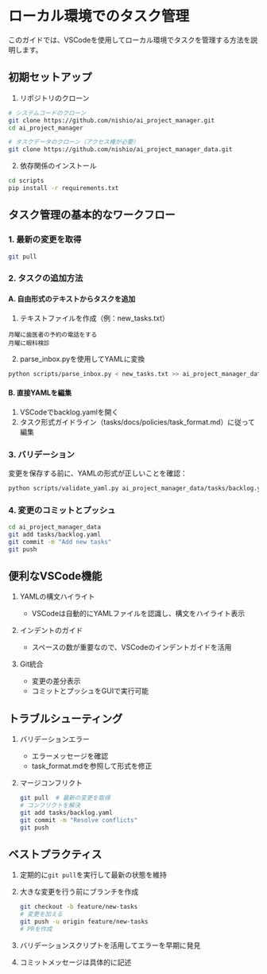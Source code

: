 # ローカル環境でのタスク管理

このガイドでは、VSCodeを使用してローカル環境でタスクを管理する方法を説明します。

## 初期セットアップ

1. リポジトリのクローン
```bash
# システムコードのクローン
git clone https://github.com/nishio/ai_project_manager.git
cd ai_project_manager

# タスクデータのクローン（アクセス権が必要）
git clone https://github.com/nishio/ai_project_manager_data.git
```

2. 依存関係のインストール
```bash
cd scripts
pip install -r requirements.txt
```

## タスク管理の基本的なワークフロー

### 1. 最新の変更を取得
```bash
git pull
```

### 2. タスクの追加方法

#### A. 自由形式のテキストからタスクを追加
1. テキストファイルを作成（例：new_tasks.txt）
```
月曜に歯医者の予約の電話をする
月曜に眼科検診
```

2. parse_inbox.pyを使用してYAMLに変換
```bash
python scripts/parse_inbox.py < new_tasks.txt >> ai_project_manager_data/tasks/backlog.yaml
```

#### B. 直接YAMLを編集
1. VSCodeでbacklog.yamlを開く
2. タスク形式ガイドライン（tasks/docs/policies/task_format.md）に従って編集

### 3. バリデーション
変更を保存する前に、YAMLの形式が正しいことを確認：
```bash
python scripts/validate_yaml.py ai_project_manager_data/tasks/backlog.yaml
```

### 4. 変更のコミットとプッシュ
```bash
cd ai_project_manager_data
git add tasks/backlog.yaml
git commit -m "Add new tasks"
git push
```

## 便利なVSCode機能

1. YAMLの構文ハイライト
   - VSCodeは自動的にYAMLファイルを認識し、構文をハイライト表示

2. インデントのガイド
   - スペースの数が重要なので、VSCodeのインデントガイドを活用

3. Git統合
   - 変更の差分表示
   - コミットとプッシュをGUIで実行可能

## トラブルシューティング

1. バリデーションエラー
   - エラーメッセージを確認
   - task_format.mdを参照して形式を修正

2. マージコンフリクト
   ```bash
   git pull  # 最新の変更を取得
   # コンフリクトを解決
   git add tasks/backlog.yaml
   git commit -m "Resolve conflicts"
   git push
   ```

## ベストプラクティス

1. 定期的に`git pull`を実行して最新の状態を維持

2. 大きな変更を行う前にブランチを作成
   ```bash
   git checkout -b feature/new-tasks
   # 変更を加える
   git push -u origin feature/new-tasks
   # PRを作成
   ```

3. バリデーションスクリプトを活用してエラーを早期に発見

4. コミットメッセージは具体的に記述
